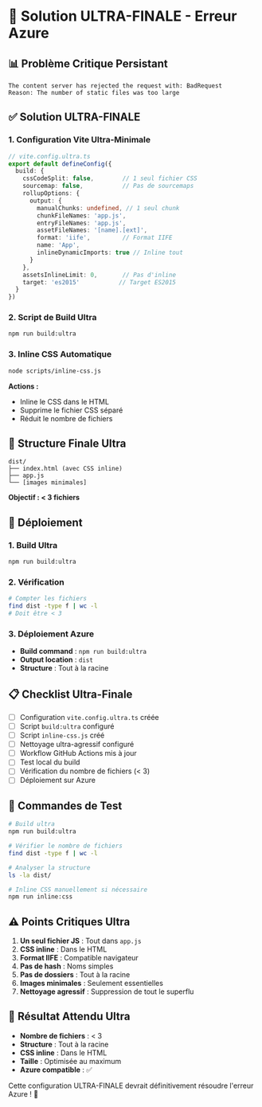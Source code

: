 # 🚨 Solution ULTRA-FINALE - Erreur Azure

## 📊 Problème Critique Persistant
```
The content server has rejected the request with: BadRequest
Reason: The number of static files was too large
```

## ✅ Solution ULTRA-FINALE

### **1. Configuration Vite Ultra-Minimale**
```typescript
// vite.config.ultra.ts
export default defineConfig({
  build: {
    cssCodeSplit: false,        // 1 seul fichier CSS
    sourcemap: false,           // Pas de sourcemaps
    rollupOptions: {
      output: {
        manualChunks: undefined, // 1 seul chunk
        chunkFileNames: 'app.js',
        entryFileNames: 'app.js',
        assetFileNames: '[name].[ext]',
        format: 'iife',         // Format IIFE
        name: 'App',
        inlineDynamicImports: true // Inline tout
      }
    },
    assetsInlineLimit: 0,       // Pas d'inline
    target: 'es2015'           // Target ES2015
  }
})
```

### **2. Script de Build Ultra**
```bash
npm run build:ultra
```

### **3. Inline CSS Automatique**
```bash
node scripts/inline-css.js
```
**Actions :**
- Inline le CSS dans le HTML
- Supprime le fichier CSS séparé
- Réduit le nombre de fichiers

## 🎯 Structure Finale Ultra

```
dist/
├── index.html (avec CSS inline)
├── app.js
└── [images minimales]
```

**Objectif : < 3 fichiers**

## 🚀 Déploiement

### **1. Build Ultra**
```bash
npm run build:ultra
```

### **2. Vérification**
```bash
# Compter les fichiers
find dist -type f | wc -l
# Doit être < 3
```

### **3. Déploiement Azure**
- **Build command** : `npm run build:ultra`
- **Output location** : `dist`
- **Structure** : Tout à la racine

## 📋 Checklist Ultra-Finale

- [ ] Configuration `vite.config.ultra.ts` créée
- [ ] Script `build:ultra` configuré
- [ ] Script `inline-css.js` créé
- [ ] Nettoyage ultra-agressif configuré
- [ ] Workflow GitHub Actions mis à jour
- [ ] Test local du build
- [ ] Vérification du nombre de fichiers (< 3)
- [ ] Déploiement sur Azure

## 🔧 Commandes de Test

```bash
# Build ultra
npm run build:ultra

# Vérifier le nombre de fichiers
find dist -type f | wc -l

# Analyser la structure
ls -la dist/

# Inline CSS manuellement si nécessaire
npm run inline:css
```

## ⚠️ Points Critiques Ultra

1. **Un seul fichier JS** : Tout dans `app.js`
2. **CSS inline** : Dans le HTML
3. **Format IIFE** : Compatible navigateur
4. **Pas de hash** : Noms simples
5. **Pas de dossiers** : Tout à la racine
6. **Images minimales** : Seulement essentielles
7. **Nettoyage agressif** : Suppression de tout le superflu

## 🎉 Résultat Attendu Ultra

- **Nombre de fichiers** : < 3
- **Structure** : Tout à la racine
- **CSS inline** : Dans le HTML
- **Taille** : Optimisée au maximum
- **Azure compatible** : ✅

Cette configuration ULTRA-FINALE devrait définitivement résoudre l'erreur Azure ! 🚀 